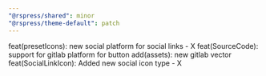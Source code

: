 ```yaml
---
"@rspress/shared": minor
"@rspress/theme-default": patch
---
```


feat(presetIcons): new social platform for social links - X
feat(SourceCode): support for gitlab platform for button
add(assets): new gitlab vector
feat(SocialLinkIcon): Added new social icon type - X
